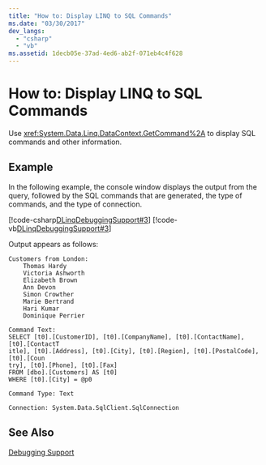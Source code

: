 ```yaml
---
title: "How to: Display LINQ to SQL Commands"
ms.date: "03/30/2017"
dev_langs: 
  - "csharp"
  - "vb"
ms.assetid: 1decb05e-37ad-4ed6-ab2f-071eb4c4f628
---
```

# How to: Display LINQ to SQL Commands
Use <xref:System.Data.Linq.DataContext.GetCommand%2A> to display SQL commands and other information.  
  
## Example  
 In the following example, the console window displays the output from the query, followed by the SQL commands that are generated, the type of commands, and the type of connection.  
  
 [!code-csharp[DLinqDebuggingSupport#3](../../../../../../samples/snippets/csharp/VS_Snippets_Data/DLinqDebuggingSupport/cs/Program.cs#3)]
 [!code-vb[DLinqDebuggingSupport#3](../../../../../../samples/snippets/visualbasic/VS_Snippets_Data/DLinqDebuggingSupport/vb/Module1.vb#3)]  
  
 Output appears as follows:  
  
```  
Customers from London:  
    Thomas Hardy  
    Victoria Ashworth  
    Elizabeth Brown  
    Ann Devon  
    Simon Crowther  
    Marie Bertrand  
    Hari Kumar  
    Dominique Perrier  
```  
  
```  
Command Text:  
SELECT [t0].[CustomerID], [t0].[CompanyName], [t0].[ContactName], [t0].[ContactT  
itle], [t0].[Address], [t0].[City], [t0].[Region], [t0].[PostalCode], [t0].[Coun  
try], [t0].[Phone], [t0].[Fax]  
FROM [dbo].[Customers] AS [t0]  
WHERE [t0].[City] = @p0  
  
Command Type: Text  
  
Connection: System.Data.SqlClient.SqlConnection  
```  
  
## See Also  
 [Debugging Support](../../../../../../docs/framework/data/adonet/sql/linq/debugging-support.md)
